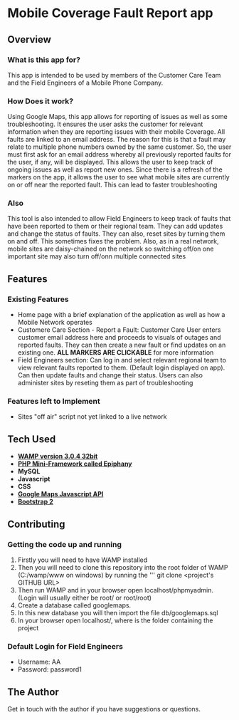 # Mobile Coverage Fault Report app

##	Overview
### What is this app for?
This app is intended to be used by members of the Customer Care Team and the Field Engineers of a Mobile Phone Company. 

### How Does it work?
Using Google Maps, this app allows for reporting of issues as well as some troubleshooting. It ensures the user asks the customer for relevant information when they are reporting issues with their mobile Coverage. All faults are linked to an email address. The reason for this is that a fault may relate to multiple phone numbers owned by the same customer. So, the user must first ask for an email address whereby all previously reported faults for the user, if any, will be displayed. This allows the user to keep track of ongoing issues as well as report new ones.
Since there is a refresh of the markers on the app, it allows the user to see what mobile sites are currently on or off near the reported fault. This can lead to faster troubleshooting 

### Also

This tool is also intended to allow Field Engineers to keep track of faults that have been reported to them or their regional team. They can add updates and change the status of faults.
They can also, reset sites by turning them on and off. This sometimes fixes the problem. Also, as in a real network, mobile sites are daisy-chained on the network so switching off/on one important site may also turn off/onn multiple connected sites

## Features

### Existing Features
- Home page with a brief explanation of the application as well as how a Mobile Network operates
- Customere Care Section - Report a Fault: Customer Care User enters customer email address here and proceeds to visuals of outages and reported faults. They can then create a new fault or find updates on an existing one. **ALL MARKERS ARE CLICKABLE** for more information
- Field Engineers section:  Can log in and select relevant regional team to view relevant faults reported to them. (Default login displayed on app). Can then update faults and change their status. Users can also administer sites by reseting them as part of troubleshooting

### Features left to Implement
-	Sites "off air" script not yet linked to a live network

## Tech Used
-	[**WAMP version 3.0.4 32bit**](http://www.wampserver.com/en/download-wampserver-32bits/)
-	[**PHP Mini-Framework called Epiphany**](https://github.com/jmathai/epiphany)
-	**MySQL**
-	**Javascript**
-	**CSS**
-	[**Google Maps Javascript API**](https://developers.google.com/maps/documentation/javascript/)
-	[**Bootstrap 2**](http://getbootstrap.com/2.3.2/)

## Contributing

### Getting the code up and running
1. Firstly you will need to have WAMP installed
2. Then you will need to clone this repository into the root folder of WAMP (C:/wamp/www on windows) by running the ''' git clone <project's GITHUB URL>
3. Then run WAMP and in your browser open localhost/phpmyadmin. (Login will usually either be root/<blank> or root/root)
4. Create a database called googlemaps.
5. In this new database you will then import the file db/googlemaps.sql
6. In your browser open localhost/<foldername>, where <foldername> is the folder containing the project

### Default Login for Field Engineers
-	Username: AA
-	Password: password1

##	The Author
Get in touch with the author if you have suggestions or questions.





